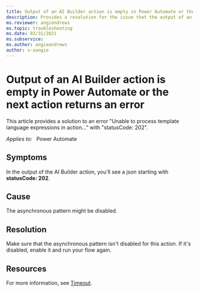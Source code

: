 ```yaml
---
title: Output of an AI Builder action is empty in Power Automate or the next action returns an error
description: Provides a resolution for the issue that the output of an AI Builder action is empty in Power Automate or the next action returns an error.
ms.reviewer: angiendrews
ms.topic: troubleshooting
ms.date: 03/31/2021
ms.subservice: 
ms.author: angieandrews
author: v-aangie
---
```


# Output of an AI Builder action is empty in Power Automate or the next action returns an error

This article provides a solution to an error "Unable to process template language expressions in action..." with "statusCode: 202".

_Applies to:_ &nbsp; Power Automate

## Symptoms

In the output of the AI Builder action, you'll see a json starting with **statusCode: 202**.

## Cause

The asynchronous pattern might be disabled.

## Resolution

Make sure that the asynchronous pattern isn't disabled for this action. If it's disabled, enable it and run your flow again.

## Resources

For more information, see [Timeout](/power-automate/limits-and-config#timeout).
